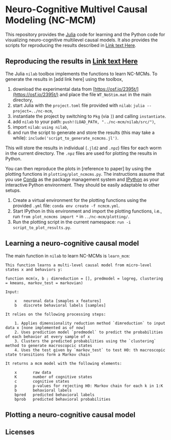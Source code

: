 # Neuro-Cognitive Multivel Causal Modeling (NC-MCM)

This repository provides the [Julia](https://julialang.org/) code for learning and the Python code for visualizing neuro-cognitive multilevel causal models. It also provides the scripts for reproducing the results described in [Link text Here](https://link-url-here.org).

## Reproducing the results in [Link text Here](https://link-url-here.org)

The Julia `nilab` toolbox implements the functions to learn NC-MCMs. To generate the results in [add link here] using the toolbox,

1. download the experimental data from [https://osf.io/2395t/](https://osf.io/2395t/) and place the file `WT_NoStim.mat` in the main directory,
2. start Julia with the `project.toml` file provided with `nilab`: `julia --project=../nc-mcm`,
3. instantiate the project by switching to `Pkg` (via `]`) and calling `instantiate`.
4. add `nilab` to your path: `push!(LOAD_PATH, "../nc-mcm/nilab/src/")`,
5. import `nilab`: `using nilab`,
6. and run the script to generate and store the results (this may take a while): `include('script_to_generate_ncmcms.jl')`.

This will store the results in individual (`.jld2` and `.npz`) files for each worm in the current directory. The `.npz` files are used for plotting the results in Python.

You can then reproduce the plots in [reference to paper] by using the plotting functions in `plotting/plot_ncmcms.py`. The instructions assume that you use [Conda](https://docs.conda.io/en/latest/) as the package management system and [IPython](https://ipython.org/) as your interactive Python environment. They should be easily adaptable to other setups.

1. Create a virtual environment for the plotting functions using the provided `.yml` file: `conda env create -f ncmcm.yml`.
2. Start IPython in this environment and import the plotting functions, i.e., run `from plot_ncmcms import *` in `../nc-mcm/plotting/`.
3. Run the plotting script in the current namespace: `run -i script_to_plot_results.py`.

## Learning a neuro-cognitive causal model

The main function in `nilab` to learn NC-MCMs is `learn_mcm`:

```
This function learns a multi-level causal model from micro-level states x and behaviors y:

function mcm(x, b ; dimreduction = [], predmodel = logreg, clustering = kmeans, markov_test = markovian)

Input:

    x   neuronal data [smaples x features]
    b   discrete behavioral labels [samples]

It relies on the following processing steps:

    1. Applies dimensionality reduction method `dimreduction` to input data x [none implemented as of now]
    2. Uses prediction model `predmodel` to predict the probabilities of each behavior at every sample of x
    3. Clusters the predicted probabilities using the `clustering` method to generate macroscopcic states
    4. Uses the test given by `markov_test` to test H0: th macroscopic state transitions form a Markov chain

It returns a mcm model with the following elements:

    x       raw data
    K       number of cognitive states
    c       cognitive states
    p       p-values for rejecting H0: Markov chain for each k in 1:K
    b       behavioral labels
    bpred   predicted behavioral labels
    bprob   predicted behavioral probabilities
```



## Plotting a neuro-cognitive causal model

## Licenses

